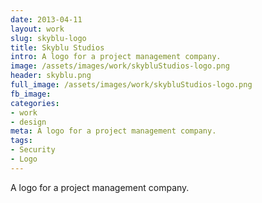 ```yaml
---
date: 2013-04-11
layout: work
slug: skyblu-logo
title: Skyblu Studios
intro: A logo for a project management company.
image: /assets/images/work/skybluStudios-logo.png
header: skyblu.png
full_image: /assets/images/work/skybluStudios-logo.png
fb_image: 
categories:
- work
- design
meta: A logo for a project management company.
tags: 
- Security
- Logo
---
```


A logo for a project management company.